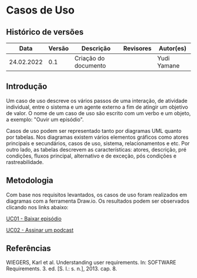 # Casos de Uso

## Histórico de versões
| Data       | Versão | Descrição            | Revisores | Autor(es)   |
| ---------- | ------ | -------------------- | --------- | ----------- |
| 24.02.2022 | 0.1    | Criação do documento |           | Yudi Yamane |

## Introdução

Um caso de uso descreve os vários passos de uma interação, de atividade 
individual, entre o sistema e um agente externo a fim de atingir um objetivo de
valor. O nome de um caso de uso são escrito com um verbo e um objeto, a exemplo:
"Ouvir um episódio".

Casos de uso podem ser representado tanto por diagramas UML quanto por tabelas.
Nos diagramas existem vários elementos gráficos como atores principais e secundários,
casos de uso, sistema, relacionamentos e etc. Por outro lado, as tabelas descrevem
as características: atores, descrição, pré condições, fluxos principal, alternativo
e de exceção, pós condições e rastreabilidade.

## Metodologia

Com base nos requisitos levantados, os casos de uso foram realizados em 
diagramas com a ferramenta Draw.io. Os resultados podem ser observados clicando
nos links abaixo:

[UC01 - Baixar episódio](./uc01.md)

[UC02 - Assinar um podcast](./uc02.md)

## Referências

WIEGERS, Karl et al. Understanding user requirements. In: SOFTWARE Requirements. 3. ed. [S. l.: s. n.], 2013. cap. 8.